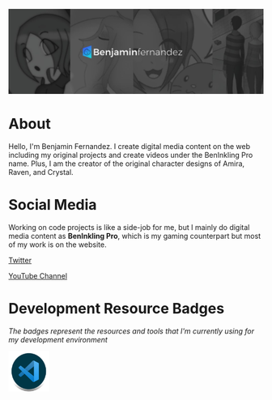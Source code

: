 ![banner](/images/banner.jpeg)

# About
Hello, I'm Benjamin Fernandez. I create digital media content on the web including my original projects and create videos under the BenInkling Pro name. Plus, I am the creator of the original character designs of Amira, Raven, and Crystal.

# Social Media
Working on code projects is like a side-job for me, but I mainly do digital media content as **BenInkling Pro**, which is my gaming counterpart but most of my work is on the website.

[Twitter](https://twitter.com/beninklingpro)

[YouTube Channel](https://www.youtube.com/channel/UCRCf4QfQxN76GOiNXQuEqsg)
# Development Resource Badges
*The badges represent the resources and tools that I'm currently using for my development environment*

<img src="images/badges/vscode.png" weight="80" height="80">

